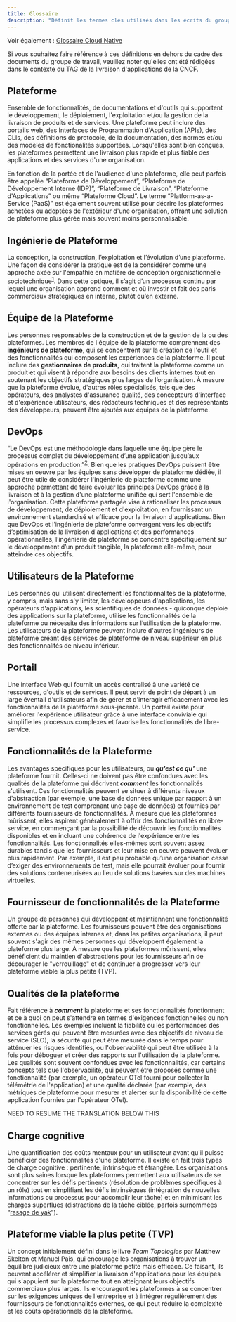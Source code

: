 ```yaml
---
title: Glossaire
description: "Définit les termes clés utilisés dans les écrits du groupe de travail sur les plateformes."
---
```


Voir également : [Glossaire Cloud Native](https://glossary.cncf.io/fr/)

Si vous souhaitez faire référence à ces définitions en dehors du cadre des documents du groupe de travail, veuillez noter qu'elles ont été rédigées dans le contexte du TAG de la livraison d'applications de la CNCF.

## Plateforme
Ensemble de fonctionnalités, de documentations et d'outils qui supportent le développement, le déploiement, l'exploitation et/ou la gestion de la livraison de produits et de services. Une plateforme peut inclure des portails web, des Interfaces de Programmation d'Application (APIs), des CLIs, des définitions de protocole, de la documentation, des normes et/ou des modèles de fonctionalités supportées. Lorsqu'elles sont bien conçues, les plateformes permettent une livraison plus rapide et plus fiable des applications et des services d'une organisation.

En fonction de la portée et de l'audience d'une plateforme, elle peut parfois être appelée “Plateforme de Développement”, “Plateforme de Développement Interne (IDP)”, “Plateforme de Livraison”, “Plateforme d'Applications” ou même “Plateforme Cloud”. Le terme “Platform-as-a-Service (PaaS)” est également souvent utilisé pour décrire les plateformes achetées ou adoptées de l'extérieur d'une organisation, offrant une solution de plateforme plus gérée mais souvent moins personnalisable.

## Ingénierie de Plateforme
La conception, la construction, l’exploitation et l’évolution d’une plateforme. Une façon de considérer la pratique est de la considérer comme une approche axée sur l'empathie en matière de conception organisationnelle sociotechnique<sup><a href="https://hazelweakly.me/talks/qcon-sf-2023/slides#22">1</a></sup>. Dans cette optique, il s’agit d’un processus continu par lequel une organisation apprend comment et où investir et fait des paris commerciaux stratégiques en interne, plutôt qu’en externe.

## Équipe de la Plateforme
Les personnes responsables de la construction et de la gestion de la ou des plateformes. Les membres de l'équipe de la plateforme comprennent des **ingénieurs de plateforme**, qui se concentrent sur la création de l'outil et des fonctionnalités qui composent les expériences de la plateforme. Il peut inclure des **gestionnaires de produits**, qui traitent la plateforme comme un produit et qui visent à répondre aux besoins des clients internes tout en soutenant les objectifs stratégiques plus larges de l’organisation. À mesure que la plateforme évolue, d'autres rôles spécialisés, tels que des opérateurs, des analystes d'assurance qualité, des concepteurs d'interface et d'expérience utilisateurs, des rédacteurs techniques et des représentants des développeurs, peuvent être ajoutés aux équipes de la plateforme.

## DevOps
“Le DevOps est une méthodologie dans laquelle une équipe gère le processus complet du développement d’une application jusqu’aux opérations en production.”<sup><a href="https://glossary.cncf.io/fr/devops/">2</a></sup>. Bien que les pratiques DevOps puissent être mises en oeuvre par les équipes sans développer de plateforme dédiée, il peut être utile de considérer l'ingénierie de plateforme comme une approche permettant de faire évoluer les principes DevOps grâce à la livraison et à la gestion d'une plateforme unifiée qui sert l'ensemble de l'organisation. Cette plateforme partagée vise à rationaliser les processus de développement, de déploiement et d'exploitation, en fournissant un environnement standardisé et efficace pour la livraison d'applications. Bien que DevOps et l’ingénierie de plateforme convergent vers les objectifs d’optimisation de la livraison d'applications et des performances opérationnelles, l’ingénierie de plateforme se concentre spécifiquement sur le développement d’un produit tangible, la plateforme elle-même, pour atteindre ces objectifs.

## Utilisateurs de la Plateforme
Les personnes qui utilisent directement les fonctionnalités de la plateforme, y compris, mais sans s'y limiter, les développeurs d'applications, les opérateurs d'applications, les scientifiques de données - quiconque deploie des applications sur la plateforme, utilise les fonctionnalités de la plateforme ou nécessite des informations sur l’utilisation de la plateforme. Les utilisateurs de la plateforme peuvent inclure d'autres ingénieurs de plateforme créant des services de plateforme de niveau supérieur en plus des fonctionnalités de niveau inférieur.

## Portail
Une interface Web qui fournit un accès centralisé à une variété de ressources, d'outils et de services. Il peut servir de point de départ à un large éventail d'utilisateurs afin de gérer et d'interagir efficacement avec les fonctionnalités de la plateforme sous-jacente. Un portail existe pour améliorer l'expérience utilisateur grâce à une interface conviviale qui simplifie les processus complexes et favorise les fonctionnalités de libre-service.

## Fonctionnalités de la Plateforme
Les avantages spécifiques pour les utilisateurs, ou **_qu'est ce qu'_** une plateforme fournit. Celles-ci ne doivent pas être confondues avec les qualités de la plateforme qui décrivent **_comment_** les fonctionnalités s'utilisent. Ces fonctionnalités peuvent se situer à différents niveaux d'abstraction (par exemple, une base de données unique par rapport à un environnement de test comprenant une base de données) et fournies par différents fournisseurs de fonctionnalités. À mesure que les plateformes mûrissent, elles aspirent généralement à offrir des fonctionnalités en libre-service, en commençant par la possibilité de découvrir les fonctionnalités disponibles et en incluant une cohérence de l'expérience entre les fonctionnalités. Les fonctionnalités elles-mêmes sont souvent assez durables tandis que les fournisseurs et leur mise en oeuvre peuvent évoluer plus rapidement. Par exemple, il est peu probable qu’une organisation cesse d’exiger des environnements de test, mais elle pourrait évoluer pour fournir des solutions conteneurisées au lieu de solutions basées sur des machines virtuelles.

## Fournisseur de fonctionnalités de la Plateforme
Un groupe de personnes qui développent et maintiennent une fonctionnalité offerte par la plateforme. Les fournisseurs peuvent être des organisations externes ou des équipes internes et, dans les petites organisations, il peut souvent s'agir des mêmes personnes qui développent également la plateforme plus large. À mesure que les plateformes mûrissent, elles bénéficient du maintien d'abstractions pour les fournisseurs afin de décourager le "verrouillage" et de continuer à progresser vers leur plateforme viable la plus petite (TVP).

## Qualités de la plateforme
Fait référence à **_comment_** la plateforme et ses fonctionnalités fonctionnent et ce à quoi on peut s'attendre en termes d'exigences fonctionnelles ou non fonctionnelles. Les exemples incluent la fiabilité ou les performances des services gérés qui peuvent être mesurées avec des objectifs de niveau de service (SLO), la sécurité qui peut être mesurée dans le temps pour atténuer les risques identifiés, ou l'observabilité qui peut être utilisée à la fois pour déboguer et créer des rapports sur l'utilisation de la plateforme. Les qualités sont souvent confondues avec les fonctionnalités, car certains concepts tels que l'observabilité, qui peuvent être proposés comme une fonctionnalité (par exemple, un opérateur OTel fourni pour collecter la télémétrie de l'application) et une qualité déclarée (par exemple, des métriques de plateforme pour mesurer et alerter sur la disponibilité de cette application fournies par l'opérateur OTel).  

NEED TO RESUME THE TRANSLATION BELOW THIS

## Charge cognitive
Une quantification des coûts mentaux pour un utilisateur avant qu'il puisse bénéficier des fonctionnalités d'une plateforme. Il existe en fait trois types de charge cognitive : pertinente, intrinsèque et étrangère. Les organisations sont plus saines lorsque les plateformes permettent aux utilisateurs de se concentrer sur les défis pertinents (résolution de problèmes spécifiques à un rôle) tout en simplifiant les défis intrinsèques (intégration de nouvelles informations ou processus pour accomplir leur tâche) et en minimisant les charges superflues (distractions de la tâche ciblée, parfois surnommées “[rasage de yak](https://en.wiktionary.org/wiki/yak_shaving#:~:text=yak%20shaving%20(uncountable),pour%20solve%20a%20larger%20problem.)”).

## Plateforme viable la plus petite (TVP)
Un concept initialement défini dans le livre _Team Topologies_ par Matthew Skelton et Manuel Pais, qui encourage les organisations à trouver un équilibre judicieux entre une plateforme petite mais efficace. Ce faisant, ils peuvent accélérer et simplifier la livraison d'applications pour les équipes qui s'appuient sur la plateforme tout en atteignant leurs objectifs commerciaux plus larges. Ils encouragent les plateformes à se concentrer sur les exigences uniques de l'entreprise et à intégrer régulièrement des fournisseurs de fonctionnalités externes, ce qui peut réduire la complexité et les coûts opérationnels de la plateforme.